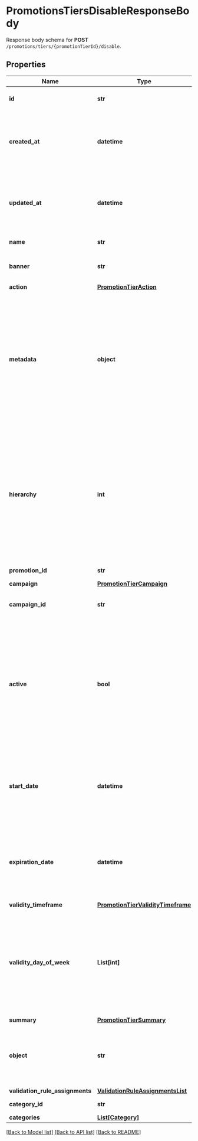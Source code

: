 # PromotionsTiersDisableResponseBody

Response body schema for **POST** `/promotions/tiers/{promotionTierId}/disable`.

## Properties
Name | Type | Description | Notes
------------ | ------------- | ------------- | -------------
**id** | **str** | Unique promotion tier ID. | [optional] 
**created_at** | **datetime** | Timestamp representing the date and time when the promotion tier was created in ISO 8601 format. | [optional] 
**updated_at** | **datetime** | Timestamp representing the date and time when the promotion tier was updated in ISO 8601 format. | [optional] 
**name** | **str** | Name of the promotion tier. | [optional] 
**banner** | **str** | Text to be displayed to your customers on your website. | [optional] 
**action** | [**PromotionTierAction**](PromotionTierAction.md) |  | [optional] 
**metadata** | **object** | The metadata object stores all custom attributes assigned to the promotion tier. A set of key/value pairs that you can attach to a promotion tier object. It can be useful for storing additional information about the promotion tier in a structured format. | [optional] 
**hierarchy** | **int** | The promotions hierarchy defines the order in which the discounts from different tiers will be applied to a customer&#39;s order. If a customer qualifies for discounts from more than one tier, discounts will be applied in the order defined in the hierarchy. | [optional] 
**promotion_id** | **str** | Promotion unique ID. | [optional] 
**campaign** | [**PromotionTierCampaign**](PromotionTierCampaign.md) |  | [optional] 
**campaign_id** | **str** | Promotion tier&#39;s parent campaign&#39;s unique ID. | [optional] 
**active** | **bool** | A flag to toggle the promotion tier on or off. You can disable a promotion tier even though it&#39;s within the active period defined by the &#x60;start_date&#x60; and &#x60;expiration_date&#x60;.    - &#x60;true&#x60; indicates an *active* promotion tier - &#x60;false&#x60; indicates an *inactive* promotion tier | [optional] 
**start_date** | **datetime** | Activation timestamp defines when the promotion tier starts to be active in ISO 8601 format. Promotion tier is *inactive before* this date.  | [optional] 
**expiration_date** | **datetime** | Activation timestamp defines when the promotion tier expires in ISO 8601 format. Promotion tier is *inactive after* this date.  | [optional] 
**validity_timeframe** | [**PromotionTierValidityTimeframe**](PromotionTierValidityTimeframe.md) |  | [optional] 
**validity_day_of_week** | **List[int]** | Integer array corresponding to the particular days of the week in which the promotion tier is valid.  - &#x60;0&#x60;  Sunday   - &#x60;1&#x60;  Monday   - &#x60;2&#x60;  Tuesday   - &#x60;3&#x60;  Wednesday   - &#x60;4&#x60;  Thursday   - &#x60;5&#x60;  Friday   - &#x60;6&#x60;  Saturday   | [optional] 
**summary** | [**PromotionTierSummary**](PromotionTierSummary.md) |  | [optional] 
**object** | **str** | The type of object represented by JSON. This object stores information about the promotion tier. | [optional] [default to 'promotion_tier']
**validation_rule_assignments** | [**ValidationRuleAssignmentsList**](ValidationRuleAssignmentsList.md) |  | [optional] 
**category_id** | **str** | Promotion tier category ID. | [optional] 
**categories** | [**List[Category]**](Category.md) |  | [optional] 

[[Back to Model list]](../README.md#documentation-for-models) [[Back to API list]](../README.md#documentation-for-api-endpoints) [[Back to README]](../README.md)


